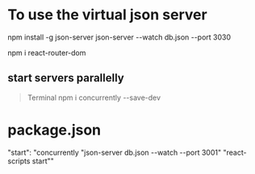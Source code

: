 # To use the virtual json server
npm install -g json-server
json-server --watch db.json --port 3030


npm i react-router-dom


## start servers parallelly
> Terminal
npm i concurrently --save-dev

# package.json
"start": "concurrently \"json-server db.json --watch --port 3001\" \"react-scripts start\""
